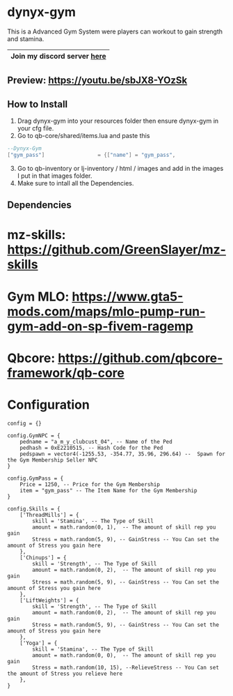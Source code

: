 # dynyx-gym
This is a Advanced Gym System were players can workout to gain strength and stamina.

| Join my discord server [here](https://discord.gg/A4gVRjnvaE) |
| ------------------------------------------------------------ |

## Preview: https://youtu.be/sbJX8-YOzSk

## How to Install
1. Drag dynyx-gym into your resources folder then ensure dynyx-gym in your cfg file.
2. Go to qb-core/shared/items.lua and paste this
```lua
--Dynyx-Gym
["gym_pass"]				 = {["name"] = "gym_pass", 					["label"] = "Gym Membership", 			["weight"] = 0, 		["type"] = "item", 		["image"] = "gym_pass.png", 		["unique"] = true, 		["useable"] = false, 	["shouldClose"] = false,   ["combinable"] = nil,   ["description"] = "Lifetime Gym Membership"},

```
3. Go to qb-inventory or lj-inventory / html / images and add in the images I put in that images folder.
4. Make sure to intall all the Dependencies.


## Dependencies
# mz-skills: https://github.com/GreenSlayer/mz-skills
# Gym MLO: https://www.gta5-mods.com/maps/mlo-pump-run-gym-add-on-sp-fivem-ragemp
# Qbcore: https://github.com/qbcore-framework/qb-core

# Configuration
```
config = {}

config.GymNPC = {
    pedname = "a_m_y_clubcust_04", -- Name of the Ped
    pedhash = 0xE2210515, -- Hash Code for the Ped
    pedspawn = vector4(-1255.53, -354.77, 35.96, 296.64) --  Spawn for the Gym Membership Seller NPC
}

config.GymPass = {
    Price = 1250, -- Price for the Gym Membership
    item = "gym_pass" -- The Item Name for the Gym Membership
}

config.Skills = {
    ['ThreadMills'] = {
        skill = 'Stamina', -- The Type of Skill
        amount = math.random(0, 1),  -- The amount of skill rep you gain
        Stress = math.random(5, 9), -- GainStress -- You Can set the amount of Stress you gain here
    },
    ['Chinups'] = {
        skill = 'Strength', -- The Type of Skill
        amount = math.random(0, 2),  -- The amount of skill rep you gain
        Stress = math.random(5, 9), -- GainStress -- You Can set the amount of Stress you gain here
    },
    ['LiftWeights'] = {
        skill = 'Strength', -- The Type of Skill
        amount = math.random(0, 2),  -- The amount of skill rep you gain
        Stress = math.random(5, 9), -- GainStress -- You Can set the amount of Stress you gain here
    },
    ['Yoga'] = {
        skill = 'Stamina', -- The Type of Skill
        amount = math.random(0, 0),  -- The amount of skill rep you gain
        Stress = math.random(10, 15), --RelieveStress -- You Can set the amount of Stress you relieve here
    },
}
```
